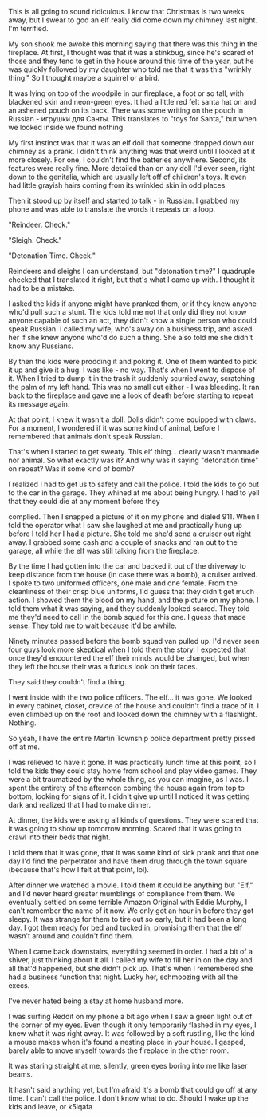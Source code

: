 This is all going to sound ridiculous. I know that Christmas is two weeks away, but I swear to god an elf really did come down my chimney last night. I'm terrified.

My son shook me awoke this morning saying that there was this thing in the fireplace. At first, I thought was that it was a stinkbug, since he's scared of those and they tend to get in the house around this time of the year, but he was quickly followed by my daughter who told me that it was this "wrinkly thing." So I thought maybe a squirrel or a bird.

It was lying on top of the woodpile in our fireplace, a foot or so tall, with blackened skin and neon-green eyes. It had a little red felt santa hat on and an ashened pouch on its back. There was some writing on the pouch in Russian - игрушки для Санты. This translates to "toys for Santa," but when we looked inside we found nothing.

My first instinct was that it was an elf doll that someone dropped down our chimney as a prank. I didn't think anything was that weird until I looked at it more closely. For one, I couldn't find the batteries anywhere. Second, its features were really fine. More detailed than on any doll I'd ever seen, right down to the genitalia, which are usually left off of children's toys. It even had little grayish hairs coming from its wrinkled skin in odd places.

Then it stood up by itself and started to talk - in Russian. I grabbed my phone and was able to translate the words it repeats on a loop.

"Reindeer. Check."

"Sleigh. Check."

"Detonation Time. Check."

Reindeers and sleighs I can understand, but "detonation time?" I quadruple checked that I translated it right, but that's what I came up with. I thought it had to be a mistake.

I asked the kids if anyone might have pranked them, or if they knew anyone who'd pull such a stunt. The kids told me not that only did they not know anyone capable of such an act, they didn't know a single person who could speak Russian. I called my wife, who's away on a business trip, and asked her if she knew anyone who'd do such a thing. She also told me she didn't know any Russians.

By then the kids were prodding it and poking it. One of them wanted to pick it up and give it a hug. I was like - no way. That's when I went to dispose of it. When I tried to dump it in the trash it suddenly scurried away, scratching the palm of my left hand. This was no small cut either - I was bleeding. It ran back to the fireplace and gave me a look of death before starting to repeat its message again.

At that point, I knew it wasn't a doll. Dolls didn't come equipped with claws. For a moment, I wondered if it was some kind of animal, before I remembered that animals don't speak Russian.

That's when I started to get sweaty. This elf thing... clearly wasn't manmade nor animal. So what exactly was it? And why was it saying "detonation time" on repeat? Was it some kind of bomb?

I realized I had to get us to safety and call the police. I told the kids to go out to the car in the garage. They whined at me about being hungry. I had to yell that they could die at any moment before they

complied. Then I snapped a picture of it on my phone and dialed 911. When I told the operator what I saw she laughed at me and practically hung up before I told her I had a picture. She told me she'd send a cruiser out right away. I grabbed some cash and a couple of snacks and ran out to the garage, all while the elf was still talking from the fireplace.

By the time I had gotten into the car and backed it out of the driveway to keep distance from the house (in case there was a bomb), a cruiser arrived. I spoke to two uniformed officers, one male and one female. From the cleanliness of their crisp blue uniforms, I'd guess that they didn't get much action. I showed them the blood on my hand, and the picture on my phone. I told them what it was saying, and they suddenly looked scared. They told me they'd need to call in the bomb squad for this one. I guess that made sense. They told me to wait because it'd be awhile.

Ninety minutes passed before the bomb squad van pulled up. I'd never seen four guys look more skeptical when I told them the story. I expected that once they'd encountered the elf their minds would be changed, but when they left the house their was a furious look on their faces.

They said they couldn't find a thing.

I went inside with the two police officers. The elf... it was gone. We looked in every cabinet, closet, crevice of the house and couldn't find a trace of it. I even climbed up on the roof and looked down the chimney with a flashlight. Nothing.

So yeah, I have the entire Martin Township police department pretty pissed off at me.

I was relieved to have it gone. It was practically lunch time at this point, so I told the kids they could stay home from school and play video games. They were a bit traumatized by the whole thing, as you can imagine, as I was. I spent the entirety of the afternoon combing the house again from top to bottom, looking for signs of it. I didn't give up until I noticed it was getting dark and realized that I had to make dinner.

At dinner, the kids were asking all kinds of questions. They were scared that it was going to show up tomorrow morning. Scared that it was going to crawl into their beds that night.

I told them that it was gone, that it was some kind of sick prank and that one day I'd find the perpetrator and have them drug through the town square (because that's how I felt at that point, lol).

After dinner we watched a movie. I told them it could be anything but "Elf," and I'd never heard greater mumblings of compliance from them. We eventually settled on some terrible Amazon Original with Eddie Murphy, I can't remember the name of it now. We only got an hour in before they got sleepy. It was strange for them to tire out so early, but it had been a long day. I got them ready for bed and tucked in, promising them that the elf wasn't around and couldn't find them.

When I came back downstairs, everything seemed in order. I had a bit of a shiver, just thinking about it all. I called my wife to fill her in on the day and all that'd happened, but she didn't pick up. That's when I remembered she had a business function that night. Lucky her, schmoozing with all the execs.

I've never hated being a stay at home husband more.

I was surfing Reddit on my phone a bit ago when I saw a green light out of the corner of my eyes. Even though it only temporarily flashed in my eyes, I knew what it was right away. It was followed by a soft rustling, like the kind a mouse makes when it's found a nesting place in your house. I gasped, barely able to move myself towards the fireplace in the other room.

It was staring straight at me, silently, green eyes boring into me like laser beams.

It hasn't said anything yet, but I'm afraid it's a bomb that could go off at any time. I can't call the police. I don't know what to do. Should I wake up the kids and leave, or k5lqafa